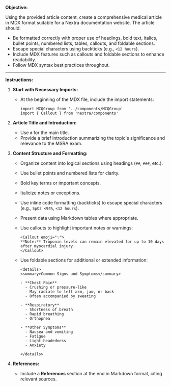 **Objective:**

Using the provided article content, create a comprehensive medical article in MDX format suitable for a Nextra documentation website. The article should:

- Be formatted correctly with proper use of headings, bold text, italics, bullet points, numbered lists, tables, callouts, and foldable sections.
- Escape special characters using backticks (e.g., `<12 hours`).
- Include MDX features such as callouts and foldable sections to enhance readability.
- Follow MDX syntax best practices throughout.

---

**Instructions:**

1. **Start with Necessary Imports:**

   - At the beginning of the MDX file, include the import statements:

     ```mdx
     import MCQGroup from '../components/MCQGroup'
     import { Callout } from 'nextra/components'
     ```

2. **Article Title and Introduction:**

   - Use `#` for the main title.
   - Provide a brief introduction summarizing the topic's significance and relevance to the MSRA exam.

3. **Content Structure and Formatting:**

   - Organize content into logical sections using headings (`##`, `###`, etc.).
   - Use bullet points and numbered lists for clarity.
   - Bold key terms or important concepts.
   - Italicize notes or exceptions.
   - Use inline code formatting (backticks) to escape special characters (e.g., `SpO2 <94%`, `<12 hours`).
   - Present data using Markdown tables where appropriate.
   - Use callouts to highlight important notes or warnings:

     ```mdx
     <Callout emoji="💡">
     **Note:** Troponin levels can remain elevated for up to 10 days after myocardial injury.
     </Callout>
     ```

   - Use foldable sections for additional or extended information:

     ```mdx
     <details>
     <summary>Common Signs and Symptoms</summary>

     - **Chest Pain**
       - Crushing or pressure-like
       - May radiate to left arm, jaw, or back
       - Often accompanied by sweating

     - **Respiratory**
       - Shortness of breath
       - Rapid breathing
       - Orthopnea

     - **Other Symptoms**
       - Nausea and vomiting
       - Fatigue
       - Light-headedness
       - Anxiety

     </details>
     ```

5. **References:**

   - Include a **References** section at the end in Markdown format, citing relevant sources.
